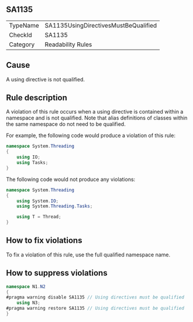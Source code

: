 ## SA1135

<table>
<tr>
  <td>TypeName</td>
  <td>SA1135UsingDirectivesMustBeQualified</td>
</tr>
<tr>
  <td>CheckId</td>
  <td>SA1135</td>
</tr>
<tr>
  <td>Category</td>
  <td>Readability Rules</td>
</tr>
</table>

## Cause

A using directive is not qualified.

## Rule description

 A violation of this rule occurs when a using directive is contained within a namespace and is not qualified.
 Note that alias definitions of classes within the same namespace do not need to be qualified.

For example, the following code would produce a violation of this rule:

```csharp
namespace System.Threading
{
    using IO;
    using Tasks;
}
```

The following code would not produce any violations:

```csharp
namespace System.Threading
{
    using System.IO;
    using System.Threading.Tasks;

    using T = Thread;
}
```

## How to fix violations

To fix a violation of this rule, use the full qualified namespace name.

## How to suppress violations

```csharp
namespace N1.N2
{
#pragma warning disable SA1135 // Using directives must be qualified
    using N3;
#pragma warning restore SA1135 // Using directives must be qualified
}
```
